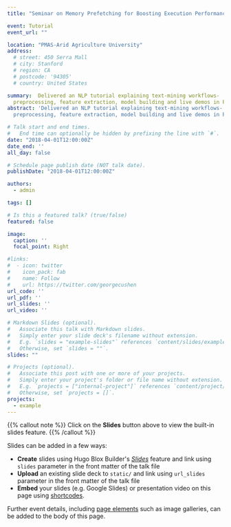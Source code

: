 ```yaml
---
title: "Seminar on Memory Prefetching for Boosting Execution Performance"

event: Tutorial
event_url: ""

location: "PMAS-Arid Agriculture University"
address:
  # street: 450 Serra Mall
  # city: Stanford
  # region: CA
  # postcode: '94305'
  # country: United States

summary:  Delivered an NLP tutorial explaining text-mining workflows-
  preprocessing, feature extraction, model building and live demos in Python.
abstract: 'Delivered an NLP tutorial explaining text-mining workflows-
  preprocessing, feature extraction, model building and live demos in Python.'

# Talk start and end times.
#   End time can optionally be hidden by prefixing the line with `#`.
date: "2018-04-01T12:00:00Z"
date_end: ''
all_day: false

# Schedule page publish date (NOT talk date).
publishDate: "2018-04-01T12:00:00Z"

authors:
  - admin

tags: []

# Is this a featured talk? (true/false)
featured: false

image:
  caption: ''
  focal_point: Right

#links:
#  - icon: twitter
#    icon_pack: fab
#    name: Follow
#    url: https://twitter.com/georgecushen
url_code: ''
url_pdf: ''
url_slides: ''
url_video: ''

# Markdown Slides (optional).
#   Associate this talk with Markdown slides.
#   Simply enter your slide deck's filename without extension.
#   E.g. `slides = "example-slides"` references `content/slides/example-slides.md`.
#   Otherwise, set `slides = ""`.
slides: ""

# Projects (optional).
#   Associate this post with one or more of your projects.
#   Simply enter your project's folder or file name without extension.
#   E.g. `projects = ["internal-project"]` references `content/project/deep-learning/index.md`.
#   Otherwise, set `projects = []`.
projects:
  - example
---
```


{{% callout note %}}
Click on the **Slides** button above to view the built-in slides feature.
{{% /callout %}}

Slides can be added in a few ways:

- **Create** slides using Hugo Blox Builder's [_Slides_](https://docs.hugoblox.com/reference/content-types/) feature and link using `slides` parameter in the front matter of the talk file
- **Upload** an existing slide deck to `static/` and link using `url_slides` parameter in the front matter of the talk file
- **Embed** your slides (e.g. Google Slides) or presentation video on this page using [shortcodes](https://docs.hugoblox.com/reference/markdown/).

Further event details, including [page elements](https://docs.hugoblox.com/reference/markdown/) such as image galleries, can be added to the body of this page.
